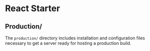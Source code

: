 # React Starter

## Production/

The `production/` directory includes installation and configuration files necessary to get a server ready for hosting a production build.
